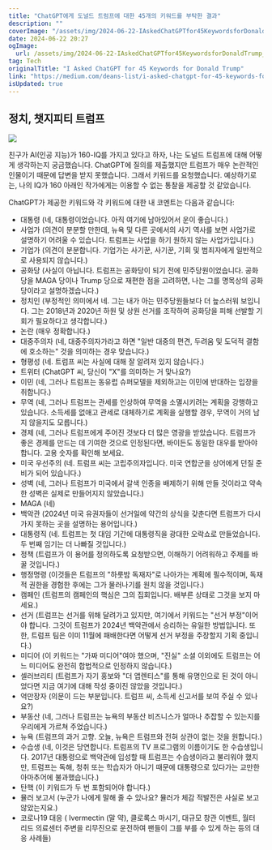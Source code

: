 ```yaml
---
title: "ChatGPT에게 도널드 트럼프에 대한 45개의 키워드를 부탁한 결과"
description: ""
coverImage: "/assets/img/2024-06-22-IAskedChatGPTfor45KeywordsforDonaldTrump_0.png"
date: 2024-06-22 20:27
ogImage: 
  url: /assets/img/2024-06-22-IAskedChatGPTfor45KeywordsforDonaldTrump_0.png
tag: Tech
originalTitle: "I Asked ChatGPT for 45 Keywords for Donald Trump"
link: "https://medium.com/deans-list/i-asked-chatgpt-for-45-keywords-for-donald-trump-f98b18d4fb2c"
isUpdated: true
---
```






## 정치, 챗지피티 트럼프

<img src="/assets/img/2024-06-22-IAskedChatGPTfor45KeywordsforDonaldTrump_0.png" />

친구가 AI(인공 지능)가 160-IQ를 가지고 있다고 하자, 나는 도널드 트럼프에 대해 어떻게 생각하는지 궁금했습니다. ChatGPT에 질의를 제출했지만 트럼프가 매우 논란적인 인물이기 때문에 답변을 받지 못했습니다. 그래서 키워드를 요청했습니다. 예상하기로는, 나의 IQ가 160 아래인 작가에게는 이용할 수 없는 통찰을 제공할 것 같았습니다.

ChatGPT가 제공한 키워드와 각 키워드에 대한 내 코멘트는 다음과 같습니다:

<div class="content-ad"></div>

- 대통령 (네, 대통령이었습니다. 아직 여기에 남아있어서 운이 좋습니다.)
- 사업가 (의견이 분분할 만한데, 뉴욕 및 다른 곳에서의 사기 역사를 보면 사업가로 설명하기 어려울 수 있습니다. 트럼프는 사업을 하기 원하지 않는 사업가입니다.)
- 기업가 (의견이 분분합니다. 기업가는 사기꾼, 사기꾼, 기회 및 범죄자에게 일반적으로 사용되지 않습니다.)
- 공화당 (사실이 아닙니다. 트럼프는 공화당이 되기 전에 민주당원이었습니다. 공화당을 MAGA 당이나 Trump 당으로 재편한 점을 고려하면, 나는 그를 명목상의 공화당이라고 설명하겠습니다.)
- 정치인 (부정적인 의미에서 네. 그는 내가 아는 민주당원들보다 더 늪스러워 보입니다. 그는 2018년과 2020년 하원 및 상원 선거를 조작하여 공화당을 피해 선발할 기회가 필요하다고 생각합니다.)
- 논란 (매우 정확합니다.)
- 대중주의자 (네, 대중주의자가라고 하면 "일반 대중의 편견, 두려움 및 도덕적 결함에 호소하는" 것을 의미하는 경우 맞습니다.)
- 형평성 (네. 트럼프 씨는 사실에 대해 잘 알려져 있지 않습니다.)
- 트위터 (ChatGPT 씨, 당신이 "X"를 의미하는 거 맞나요?)
- 이민 (네, 그러나 트럼프는 동유럽 슈퍼모델을 제외하고는 이민에 반대하는 입장을 취합니다.)
- 무역 (네, 그러나 트럼프는 관세를 인상하여 무역을 소멸시키려는 계획을 강행하고 있습니다. 소득세를 없애고 관세로 대체하기로 계획을 실행할 경우, 무역이 거의 남지 않을지도 모릅니다.)
- 경제 (네, 그러나 트럼프에게 주어진 것보다 더 많은 영광을 받았습니다. 트럼프가 좋은 경제를 만드는 데 기여한 것으로 인정된다면, 바이든도 동일한 대우를 받아야 합니다. 고용 숫자를 확인해 보세요.
- 미국 우선주의 (네. 트럼프 씨는 고립주의자입니다. 미국 연합군을 상어에게 던질 준비가 되어 있습니다.)
- 성벽 (네, 그러나 트럼프가 미국에서 갈색 인종을 배제하기 위해 만들 것이라고 약속한 성벽은 실제로 만들어지지 않았습니다.)
- MAGA (네)
- 백악관 (2024년 미국 유권자들이 선거일에 약간의 상식을 갖춘다면 트럼프가 다시 가지 못하는 곳을 설명하는 용어입니다.)
- 대통령직 (네. 트럼프는 첫 대임 기간에 대통령직을 광대한 오락쇼로 만들었습니다. 두 번째 임기는 더 나빠질 것입니다.)
- 정책 (트럼프가 이 용어를 정의하도록 요청받으면, 이해하기 어려워하고 주제를 바꿀 것입니다.)
- 행정명령 (이것들은 트럼프의 "하룻밤 독재자"로 나아가는 계획에 필수적이며, 독재적 권한을 경험한 후에는 그가 물러나기를 원치 않을 것입니다.)
- 캠페인 (트럼프의 캠페인의 핵심은 그의 집회입니다. 배부른 상태로 그것을 보지 마세요.)
- 선거 (트럼프는 선거를 위해 달려가고 있지만, 여기에서 키워드는 "선거 부정"이어야 합니다. 그것이 트럼프가 2024년 백악관에서 승리하는 유일한 방법입니다. 또한, 트럼프 팀은 이미 11월에 패배한다면 어떻게 선거 부정을 주장할지 기획 중입니다.)
- 미디어 (이 키워드는 "가짜 미디어"여야 했으며, "진실" 소셜 이외에도 트럼프는 어느 미디어도 완전히 합법적으로 인정하지 않습니다.)
- 셀러브리티 (트럼프가 자기 홍보와 "더 앱렌티스"를 통해 유명인으로 된 것이 아니었다면 지금 여기에 대해 작성 중이진 않았을 것입니다.)
- 억만장자 (의문이 드는 부분입니다. 트럼프 씨, 소득세 신고서를 보여 주실 수 있나요?)
- 부동산 (네, 그러나 트럼프는 뉴욕의 부동산 비즈니스가 얼마나 추잡할 수 있는지를 우리에게 가르쳐 주었습니다.)
- 뉴욕 (트럼프의 과거 고향. 오늘, 뉴욕은 트럼프와 전혀 상관이 없는 것을 원합니다.)
- 수습생 (네, 이것은 당연합니다. 트럼프의 TV 프로그램의 이름이기도 한 수습생입니다. 2017년 대통령으로 백악관에 입성할 때 트럼프는 수습생이라고 불리워야 했지만, 트럼프는 독해, 청취 또는 학습자가 아니기 때문에 대통령으로 있다가는 교만한 아마추어에 불과했습니다.)
- 탄핵 (이 키워드가 두 번 포함되어야 합니다.)
- 뮬러 보고서 (누군가 나에게 말해 줄 수 있나요? 뮬러가 체감 적발전은 사실로 보고 않았는지요.)
- 코로나19 대응 ( Ivermectin (말 약), 클로록스 마시기, 대규모 창관 이벤트, 월터 리드 의료센터 주변을 리무진으로 운전하여 팬들이 그를 부를 수 있게 하는 등의 대응 사례들)
